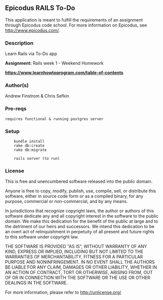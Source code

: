 ## Epicodus RAILS To-Do ##

This application is meant to fulfill the requirements of an assignment through Epicodus code school. For more information on Epicodus, see <http://www.epicodus.com/>.

### Description ###

Learn Rails via To-Do app

**Assignment:** Rails week 1 - Weekend Homework

**<https://www.learnhowtoprogram.com/table-of-contents>**

### Author(s) ###

Andrew Finstrom & Chris Sefkin

### Pre-reqs ###

    requires functional & running postgres server

### Setup ###
```
    bundle install
    rake db:create
    rake db:migrate

    rails server (to run)
```

### License ###
This is free and unencumbered software released into the public domain.

Anyone is free to copy, modify, publish, use, compile, sell, or
distribute this software, either in source code form or as a compiled
binary, for any purpose, commercial or non-commercial, and by any
means.

In jurisdictions that recognize copyright laws, the author or authors
of this software dedicate any and all copyright interest in the
software to the public domain. We make this dedication for the benefit
of the public at large and to the detriment of our heirs and
successors. We intend this dedication to be an overt act of
relinquishment in perpetuity of all present and future rights to this
software under copyright law.

THE SOFTWARE IS PROVIDED "AS IS", WITHOUT WARRANTY OF ANY KIND,
EXPRESS OR IMPLIED, INCLUDING BUT NOT LIMITED TO THE WARRANTIES OF
MERCHANTABILITY, FITNESS FOR A PARTICULAR PURPOSE AND NONINFRINGEMENT.
IN NO EVENT SHALL THE AUTHORS BE LIABLE FOR ANY CLAIM, DAMAGES OR
OTHER LIABILITY, WHETHER IN AN ACTION OF CONTRACT, TORT OR OTHERWISE,
ARISING FROM, OUT OF OR IN CONNECTION WITH THE SOFTWARE OR THE USE OR
OTHER DEALINGS IN THE SOFTWARE.

For more information, please refer to <http://unlicense.org/>
